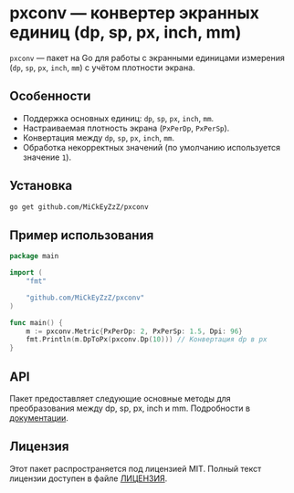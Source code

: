 # pxconv — конвертер экранных единиц (dp, sp, px, inch, mm)

`pxconv` — пакет на Go для работы с экранными единицами измерения
(`dp`, `sp`, `px`, `inch`, `mm`) с учётом плотности экрана.

## Особенности

- Поддержка основных единиц: `dp`, `sp`, `px`, `inch`, `mm`.
- Настраиваемая плотность экрана (`PxPerDp`, `PxPerSp`).
- Конвертация между `dp`, `sp`, `px`, `inch`, `mm`.
- Обработка некорректных значений (по умолчанию используется значение `1`).

## Установка

```zsh
go get github.com/MiCkEyZzZ/pxconv
```

## Пример использования

```go
package main

import (
	"fmt"

	"github.com/MiCkEyZzZ/pxconv"
)

func main() {
	m := pxconv.Metric{PxPerDp: 2, PxPerSp: 1.5, Dpi: 96}
	fmt.Println(m.DpToPx(pxconv.Dp(10))) // Конвертация dp в px
}
```

## API

Пакет предоставляет следующие основные методы для преобразования между dp, sp, px, inch и mm.
Подробности в [документации](https://pkg.go.dev/github.com/MiCkEyZzZ/pxconv).

## Лицензия

Этот пакет распространяется под лицензией MIT. Полный текст лицензии доступен в
файле [ЛИЦЕНЗИЯ](./LICENSE).
